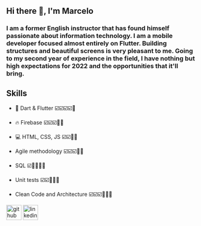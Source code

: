 

## Hi there 👋, I'm Marcelo

### I am a former English instructor that has found himself passionate about information technology. I am a mobile developer focused almost entirely on Flutter. Building structures and beautiful screens is very pleasant to me. Going to my second year of experience in the field, I have nothing but high expectations for 2022 and the opportunities that it'll bring.

## Skills
* 📱  Dart & Flutter :ballot_box_with_check::ballot_box_with_check::ballot_box_with_check::ballot_box_with_check::white_square_button: 
* :fire: Firebase :ballot_box_with_check::ballot_box_with_check::ballot_box_with_check::white_square_button::white_square_button:
* 💻 HTML, CSS, JS :ballot_box_with_check::ballot_box_with_check::white_square_button::white_square_button: 

* Agile methodology :ballot_box_with_check::ballot_box_with_check::ballot_box_with_check::white_square_button::white_square_button:
* SQL :ballot_box_with_check::white_square_button::white_square_button::white_square_button::white_square_button:
* Unit tests :ballot_box_with_check::ballot_box_with_check::white_square_button::white_square_button::white_square_button: 
* Clean Code and Architecture :ballot_box_with_check::ballot_box_with_check::ballot_box_with_check::white_square_button::white_square_button::white_square_button: 


[<img src='https://cdn.jsdelivr.net/npm/simple-icons@3.0.1/icons/github.svg' alt='github' height='40'>](https://github.com/M-antunes)  [<img src='https://cdn.jsdelivr.net/npm/simple-icons@3.0.1/icons/linkedin.svg' alt='linkedin' height='40'>](https://www.linkedin.com/in/https://www.linkedin.com/in/marcelo-antunes-92203a205//)  






